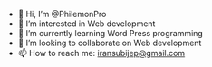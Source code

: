 - 👋 Hi, I’m @PhilemonPro
- 👀 I’m interested in Web development
- 🌱 I’m currently learning Word Press programming
- 💞️ I’m looking to collaborate on Web development
- 📫 How to reach me: iransubijep@gmail.com

<!---
PhilemonPro/PhilemonPro is a ✨ special ✨ repository because its `README.md` (this file) appears on your GitHub profile.
You can click the Preview link to take a look at your changes.
--->
